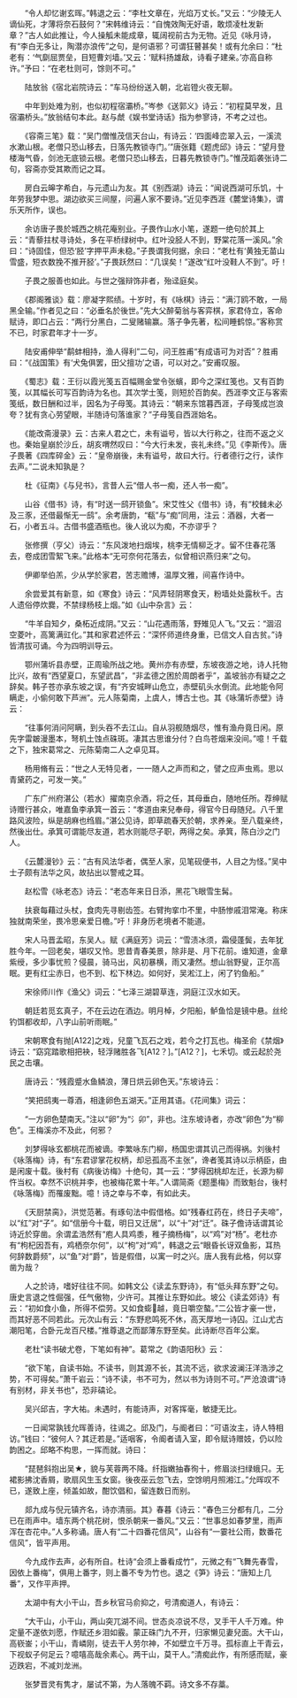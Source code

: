 <!-- { "loadSidebar": true } -->
　　“令人却忆谢玄晖。”韩退之云：“李杜文章在，光焰万丈长。”又云：“少陵无人谪仙死，才薄将奈石鼓何？”宋韩维诗云：“自愧效陶无好语，敢烦凌杜发新章？”古人如此推让，今人操觚未能成章，辄阔视前古为无物。近见《咏月诗，有“李白无多让，陶潜亦浪传”之句，是何语邪？可谓狂瞽甚矣！或有允余曰：“杜老有：‘气劘屈贾垒，目短曹刘墙。’又云：‘赋料扬雄敌，诗看子建亲。’亦高自称许。”予曰：“在老杜则可，馀则不可。”

　　陆放翁《宿北岩院诗云：“车马纷纷送入朝，北岩镫火夜无聊。

　　中年到处难为别，也似初程宿灞桥。”岑参《送郭义》诗云：“初程莫早发，且宿灞桥头。”放翁结句本此。赵与虤《娱书堂诗话》指为参寥诗，不考之过也。

　　《容斋三笔》载：“吴门僧惟茂信天台山，有诗云：‘四面峰峦翠入云，一溪流水漱山根。老僧只恐山移去，日落先教锁寺门。’”唐张籍《题虎邱》诗云：“望月登楼海气昏，剑池无底锁云根。老僧只恐山移去，日暮先教锁寺门。”惟茂蹈袭张诗二句，容斋亦受其欺而记之耳。

　　房白云皞字希白，与元遗山为友。其《别西湖》诗云：“闻说西湖可乐饥，十年劳我梦中思。湖边欲买三间屋，问遍人家不要诗。”近见李西涯《麓堂诗集》，谓乐天所作，误也。

　　余访唐子畏於城西之桃花庵别业。子畏作山水小笔，遂题一绝句於其上云：“青藜拄杖寻诗处，多在平桥绿树中。红叶没胫人不到，野棠花落一溪风。”余曰：“诗固佳，但恐‘胫’字押平声未稳。”子畏谓我何据，余曰：“老杜有‘黄独无苗山雪盛，短衣数挽不推开胫’。”子畏跃然曰：“几误矣！”遂改“红叶没鞋人不到”。吁！

　　子畏之服善也如此。与世之强辩饰非者，殆迳庭矣。

　　《郡阁雅谈》载：廖凝字熙绩。十岁时，有《咏棋》诗云：“满汀鸥不敢，一局黑全输。”作者见之曰：“必垂名於後世。”先大父醉菊翁与客弈棋，家君侍立，客命赋诗，即口占云：“两行分黑白，二叟赌输赢。落子争先著，松间睡鹤惊。”客称赏不已，时家君年才十一岁。

　　陆安甫伸举“鹬蚌相持，渔人得利”二句，问王胜甫“有成语可为对否”？胜甫曰：“《战国策》有‘犬兔俱罢，田父擅功’之语，可以对之。”安甫叹服。

　　《蜀志》载：王衍以霞光笺五百幅赐金堂令张蠙，即今之深红笺也。又有百韵笺，以其幅长可写百韵诗为名也。其次学士笺，则短於百韵矣。西涯李文正与客索笺纸，数日酬和过半，因名为子母笺。其诗云：“朝来东馆暮西涯，子母笺成岂浪夸？犹有贪心劳望眼，半随诗句落谁家？”子母笺自西涯始名。

　　《能改斋漫录》云：古来人君之亡，未有谥号，皆以大行称之，往而不返之义也。秦始皇崩於沙丘，胡亥喟然叹曰：“今大行未发，丧礼未终。”见《李斯传》。唐子畏著《四库碎金》云：“皇帝崩後，未有谥号，故曰大行。行者德行之行，读作去声。”二说未知孰是？

　　杜《征南》《与兒书》，言昔人云“借人书一痴，还人书一痴”。

　　山谷《借书》诗，有“时送一鸱开锁鱼”。宋艾性父《借书》诗，有“校雠未必及三豕，还借最惭无一鸱”。余考唐韵，“瓻”与“痴”同用，注云：酒器，大者一石，小者五斗。古借书盛酒瓶也。後人讹以为痴，不亦谬乎？

　　张修撰（亨父）诗云：“东风泼地扫烟埃，桃李无情柳乏才。留不住春花落去，卷成团雪絮飞来。”此格本“无可奈何花落去，似曾相识燕归来”之句。

　　伊卿举伯羔，少从学於家君，苦志赡博，温厚文雅，间喜作诗中。

　　余尝爱其有新意，如《寒食》诗云：“风弄轻阴寒食天，粉墙处处露秋千。古人遗俗停炊爨，不禁绿杨枝上烟。”如《山中杂言》云：

　　“牛羊自知夕，桑柘近成阴。”又云：“山花遇雨落，野雉见人飞。”又云：“涸沼空菱叶，高篱满豇化。”其和家君述怀云：“深怀师道终身重，已信文人自古贫。”诗皆清拔可诵。今为四明训导云。

　　鄂州蒲圻县赤壁，正周瑜所战之地。黄州亦有赤壁，东坡夜游之地，诗人托物比兴，故有“西望夏口，东望武昌”，“非孟德之困於周朗者乎”，盖坡翁亦有疑之之辞矣。韩子苍亦承东坡之误，有“齐安城畔山危立，赤壁矶头水倒流。此地能令阿瞒走，小偷何敢下芦洲”。元人陈菊南，上虞人，博古士也。其《咏蒲圻赤壁》诗云：

　　“往事何消问阿瞒，到头吞不去江山。自从羽舰随烟尽，惟有渔舟竟日闲。原先字雷皴漫墨本，弩机土蚀点硃斑。凄其古思谁分付？白鸟苍烟来没间。”噫！千载之下，独宋葛常之、元陈菊南二人之卓见耳。

　　杨用脩有云：“世之人无特见者，一一随人之声而和之，譬之应声虫焉。思以青黛药之，可发一笑。”

　　广东广州府湛公（若水）擢南京佘酒，将之任，其母垂白，随地任所。荐绅赋诗赠行甚众，唯嘉鱼李承箕一首云：“孝道由来兒奉母，得官今日母随兒。八千里路风波险，纵是胡麻也绉眉。”湛公见诗，即草疏春天於朝，求养亲。至八载亲终，然後出仕。承箕可谓能尽友道，若水则能尽子职，两得之矣。承箕，陈白沙之门人。

　　《云麓漫钞》云：“古有风法华者，偶至人家，见笔砚便书，人目之为怪。”吴中士子颇有法华之风，故拈出以警戒之耳。

　　赵松雪《咏老态》诗云：“老态年来日日添，黑花飞眼雪生髯。

　　扶衰每藉过头杖，食肉先寻剔齿签。右臂拘挛巾不里，中肠惨戚泪常淹。称床独就南荣坐，畏冷思亲爱日檐。”吁！非身历老境者不能道。

　　宋人马晋孟昭，东吴人。赋《满庭芳》词云：“雪渍冰须，霜侵蓬鬓，去年犹胜今年。一回老矣，堪叹又怜。思昔青春美景，除非是、月下花前。谁知道，金章紫绶，多少事忧煎？侵晨，骑马出，风初暴横，雨又凄然。想山翁野叟，正尔高眠。更有红尘赤日，也不到、松下林边。如何好，吴淞江上，闲了钓鱼船。”

　　宋徐师川作《渔父》词云：“七泽三湖碧草连，洞庭江汉水如天。

　　朝廷若觅玄真子，不在云边在酒边。明月棹，夕阳船，鲈鱼恰是镜中悬。丝纶钓饵都收却，八字山前听雨眠。”

　　宋朝寒食有抛[A122]之戏，兒童飞瓦石之戏，若今之打瓦也。梅圣俞《禁烟》诗云：“窈窕踏歌相把袂，轻浮赌胜各飞[A12？]。”[A12？]，七禾切。或云起於尧民之击壤。

　　唐诗云：“残霞蹙水鱼鳞浪，薄日烘云卵色天。”东坡诗云：

　　“笑把鸱夷一尊酒，相逢卵色五湖天。”正用其语。《花间集》词云：

　　“一方卵色楚南天。”注以“卵”为“氵卯”，非也。注东坡诗者，亦改“卵色”为“柳色”。王梅溪亦不及此，何邪？

　　刘梦得咏玄都桃花而被谪。李繁咏东门柳，杨国忠谓其讥己而得祸。刘後村《咏落梅》诗，有“东君谬掌花权柄，却忌孤高不主张”，谗者笺其诗以示柄臣，由是闲废十载。後村有《病後访梅》十绝句，其一云：“梦得因桃却左迁，长源为柳忤当权。幸然不识桃并李，也被梅花累十年。”人谓简斋《题墨梅》而致魁台，後村《咏落梅》而罹废黜。噫！诗之幸与不幸，有如此夫。

　　《天厨禁脔》，洪觉范著。有琢句法中假借格。如“残春红药在，终日子夫啼”，以“红”对“子”。如“信册今十载，明日又迁居”，以“十”对“迁”。硃子儋诗话谓其论诗近於穿凿。余谓孟浩然有“庖人具鸡黍，稚子摘杨梅”，以“鸡”对“杨”。老杜亦有“枸杞因吾有，鸡栖奈尔何”，以“枸”对“鸡”，韩退之云“眼昏长讶双鱼影，耳热何辞数爵频”，以“鱼”对“爵”，皆是假借，以寓一时之兴。唐人我有此格，何以穿凿为哉？

　　人之於诗，嗜好往往不同。如韩文公《读孟东野诗》，有“低头拜东野”之句。唐史言退之性倔强，任气傲物，少许可。其推让东野如此。坡公《读孟郊诗》有云：“初如食小鱼，所得不偿劳。又如食蟛越，竟日嚼空螯。”二公皆才豪一世，而其好恶不同若此。元次山有云：“东野悲鸣死不休，高天厚地一诗囚。江山尤古潮阳笔，合卧元龙百尺楼。”推尊退之而鄙薄东野至矣。此诗断尽百年公案。

　　老杜“读书破尤卷，下笔如有神”。葛常之《韵语阳秋》云：

　　“欲下笔，自读书始。不读书，则其源不长，其流不远，欲求波澜汪洋浩涉之势，不可得矣。”萧千岩云：“诗不读，书不可为，然以书为诗则不可。”严沧浪谓“诗有别材，非关书也”，恐非碻论。

　　吴兴邱吉，字大祐。未遇时，有能诗声，对客挥毫，敏捷无比。

　　一日闻常孰钱允晖善诗，往谒之。邱及门，与阍者曰：“可语汝主，诗人特相访。”钱曰：“彼何人？其迂若是。”适咽客，令阍者请入室，即令赋诗赠妓，仍以险韵困之。邱略不构思，一挥而就。诗曰：

　　“琵琶斜抱出吴★，貌与芙蓉两不降。纤指嫩抽春徇十，修眉淡扫绿蛾只。无裙影拂沈香屑，歌扇风生玉女窗。後夜巫云忽飞去，空馀明月照湘江。”允晖叹不已，遂致上座，倾盖如故，酣饮倡和，留连数日而别。

　　郯九成与倪元镇齐名，诗亦清丽。其》春暮《诗云：“春色三分都有几，二分已在雨声中。墙东两个桃花树，恨杀朝来一番风。”又云：“世事总如春梦里，雨声浑在杏花中。”人多称诵。唐人有“二十四番花信风”，山谷有“一霎社公雨，数番花信风”，皆平声用。

　　今九成作去声，必有所自。杜诗“会须上番看成竹”，元微之有“飞舞先春雪，因依上番梅”，俱用上番字，则上番不专为竹也。退之《笋》诗云：“唐知上几番”，又作平声押。

　　太湖中有大小干山，吾乡秋官马俞抑之，号清痴道人，有诗云：

　　“大干山，小干山，两山突兀湖不间。世态炎凉说不尽，叉手干人千万难。仲定量不遂依刘愿，作赋还乡泪如霰。蒙正硃门九不开，归家懒见妻兒面。大干山，高嵚崟；小干山，青嶙刚，徒去干人劳尔神，不如壁立千万寻。孤标直上干青云，下视蚁子何足云？噫嘻高哉余素心。两干山，莫干人。”清痴此作，有所感而赋，豪迈跌宕，不减刘龙洲。

　　张梦晋灵有隽才，屡试不第，为人落魄不羁。诗文多不存藁。

